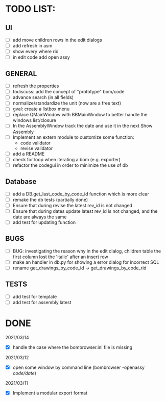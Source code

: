 # TODO LIST:

## UI

- [ ] add move children rows in the edit dialogs
- [ ] add refresh in asm
- [ ] show every where rid
- [ ] in edit code add open assy

## GENERAL

- [ ] refresh the properties
- [ ] todiscuss: add the concept of "prototype" bom/code
- [ ] advance search (in all fields)
- [ ] normalize/standardize the unit (now are a free text)
- [ ] gval: create a listbox menu
- [ ] replace QMainWindow with BBMainWindow to better handle the windows list/closure
- [ ] In the AssemblyWindow track the date and use it in the next Show Assembly
- [ ] Implement an extern module to customize some function:
  - code validator
  - revise validator
- [ ] add a README
- [ ] check for loop when iterating a bom (e.g. exporter)
- [ ] refactor the codegui in order to minimize the use of db

## Database

- [ ] add a DB.get_last_code_by_code_id function which is more clear
- [ ] remake the db tests (partially done)
- [ ] Ensure that during revise the latest rev_id is not changed
- [ ] Ensure that during dates update latest rev_id is not changed, and the date are always the same
- [ ] add test for updating function

## BUGS

- [ ] BUG: investigating the reason why in the edit dialog, children table the first column lost the 'italic' after an insert row
- [ ] make an handler in db.py for showing a error dialog for incorrect SQL
- [ ] rename get_drawings_by_code_id -> get_drawings_by_code_rid

## TESTS

- [ ] add test for template
- [ ] add test for assembly latest

# DONE

2021/03/14
- [X] handle the case where the bombrowser.ini file is missing

2021/03/12
- [X] open some window by command line (bombrowser -openassy *code/date*)

2021/03/11
- [X] Implement a modular export format
